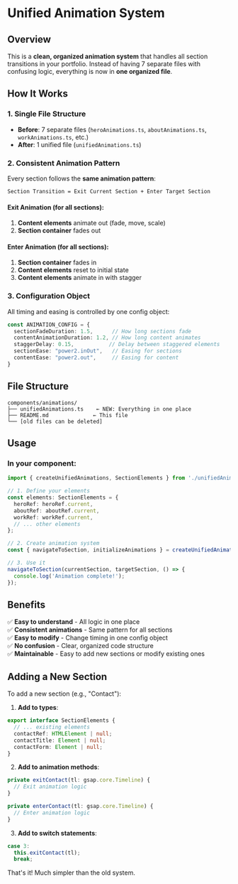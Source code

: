 # Unified Animation System

## Overview

This is a **clean, organized animation system** that handles all section transitions in your portfolio. Instead of having 7 separate files with confusing logic, everything is now in **one organized file**.

## How It Works

### 1. **Single File Structure**
- **Before**: 7 separate files (`heroAnimations.ts`, `aboutAnimations.ts`, `workAnimations.ts`, etc.)
- **After**: 1 unified file (`unifiedAnimations.ts`)

### 2. **Consistent Animation Pattern**
Every section follows the **same animation pattern**:

```
Section Transition = Exit Current Section + Enter Target Section
```

#### Exit Animation (for all sections):
1. **Content elements** animate out (fade, move, scale)
2. **Section container** fades out

#### Enter Animation (for all sections):
1. **Section container** fades in
2. **Content elements** reset to initial state
3. **Content elements** animate in with stagger

### 3. **Configuration Object**
All timing and easing is controlled by one config object:

```typescript
const ANIMATION_CONFIG = {
  sectionFadeDuration: 1.5,      // How long sections fade
  contentAnimationDuration: 1.2, // How long content animates
  staggerDelay: 0.15,           // Delay between staggered elements
  sectionEase: "power2.inOut",   // Easing for sections
  contentEase: "power2.out",     // Easing for content
}
```

## File Structure

```
components/animations/
├── unifiedAnimations.ts    ← NEW: Everything in one place
├── README.md              ← This file
└── [old files can be deleted]
```

## Usage

### In your component:

```typescript
import { createUnifiedAnimations, SectionElements } from './unifiedAnimations';

// 1. Define your elements
const elements: SectionElements = {
  heroRef: heroRef.current,
  aboutRef: aboutRef.current,
  workRef: workRef.current,
  // ... other elements
};

// 2. Create animation system
const { navigateToSection, initializeAnimations } = createUnifiedAnimations(elements);

// 3. Use it
navigateToSection(currentSection, targetSection, () => {
  console.log('Animation complete!');
});
```

## Benefits

✅ **Easy to understand** - All logic in one place  
✅ **Consistent animations** - Same pattern for all sections  
✅ **Easy to modify** - Change timing in one config object  
✅ **No confusion** - Clear, organized code structure  
✅ **Maintainable** - Easy to add new sections or modify existing ones  

## Adding a New Section

To add a new section (e.g., "Contact"):

1. **Add to types**:
```typescript
export interface SectionElements {
  // ... existing elements
  contactRef: HTMLElement | null;
  contactTitle: Element | null;
  contactForm: Element | null;
}
```

2. **Add to animation methods**:
```typescript
private exitContact(tl: gsap.core.Timeline) {
  // Exit animation logic
}

private enterContact(tl: gsap.core.Timeline) {
  // Enter animation logic
}
```

3. **Add to switch statements**:
```typescript
case 3:
  this.exitContact(tl);
  break;
```

That's it! Much simpler than the old system. 